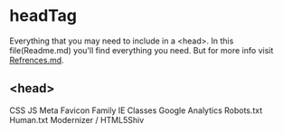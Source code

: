 headTag
===
Everything that you may need to include in a &lt;head>.
In this file(Readme.md) you'll find everything you need. But for more info visit [Refrences.md](/Refrences.md).

&lt;head>
---
CSS
JS
Meta
Favicon Family
IE Classes
Google Analytics
Robots.txt
Human.txt
Modernizer / HTML5Shiv
